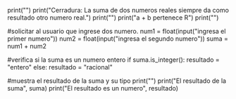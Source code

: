 print("")
print("Cerradura: La suma de dos numeros reales siempre da como resultado otro numero real.")
print("")
print("a + b pertenece R")
print("")

#solicitar al usuario que ingrese dos numero.
num1 = float(input("ingresa el primer numero"))
num2 = float(input("ingresa el segundo numero"))
suma = num1 + num2

#verifica si la suma es un numero entero
if suma.is_integer():
    resultado = "entero"
else:
    resultado = "racional"

#muestra el resultado de la suma y su tipo
print("")
print("El resultado de la suma", suma)
print("El resultado es un numero", resultado)